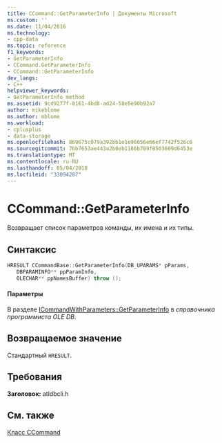```yaml
---
title: CCommand::GetParameterInfo | Документы Microsoft
ms.custom: ''
ms.date: 11/04/2016
ms.technology:
- cpp-data
ms.topic: reference
f1_keywords:
- GetParameterInfo
- CCommand.GetParameterInfo
- CCommand::GetParameterInfo
dev_langs:
- C++
helpviewer_keywords:
- GetParameterInfo method
ms.assetid: 9cd9277f-0161-4bd8-ad24-58e5e90b92a7
author: mikeblome
ms.author: mblome
ms.workload:
- cplusplus
- data-storage
ms.openlocfilehash: 869675c079a392bb1e1e96656e66ef7742f526c6
ms.sourcegitcommit: 76b7653ae443a2b8eb1186b789f8503609d6453e
ms.translationtype: MT
ms.contentlocale: ru-RU
ms.lasthandoff: 05/04/2018
ms.locfileid: "33094287"
---
```

# <a name="ccommandgetparameterinfo"></a>CCommand::GetParameterInfo
Возвращает список параметров команды, их имена и их типы.  
  
## <a name="syntax"></a>Синтаксис  
  
```cpp
HRESULT CCommandBase::GetParameterInfo(DB_UPARAMS* pParams,  
   DBPARAMINFO** ppParamInfo,  
   OLECHAR** ppNamesBuffer) throw ();  
```  
  
#### <a name="parameters"></a>Параметры  
 В разделе [ICommandWithParameters::GetParameterInfo](https://msdn.microsoft.com/en-us/library/ms714917.aspx) в *справочника программиста OLE DB*.  
  
## <a name="return-value"></a>Возвращаемое значение  
 Стандартный `HRESULT`.  
  
## <a name="requirements"></a>Требования  
 **Заголовок:** atldbcli.h  
  
## <a name="see-also"></a>См. также  
 [Класс CCommand](../../data/oledb/ccommand-class.md)
